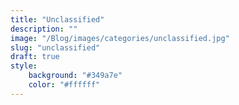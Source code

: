 ```yaml
---
title: "Unclassified"
description: ""
image: "/Blog/images/categories/unclassified.jpg"
slug: "unclassified"
draft: true
style:
    background: "#349a7e"
    color: "#ffffff"
---
```

